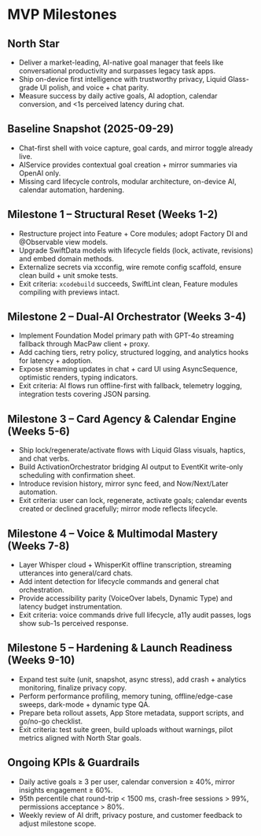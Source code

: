 # MVP Milestones

## North Star
- Deliver a market-leading, AI-native goal manager that feels like conversational productivity and surpasses legacy task apps.
- Ship on-device first intelligence with trustworthy privacy, Liquid Glass-grade UI polish, and voice + chat parity.
- Measure success by daily active goals, AI adoption, calendar conversion, and <1s perceived latency during chat.

## Baseline Snapshot (2025-09-29)
- Chat-first shell with voice capture, goal cards, and mirror toggle already live.
- AIService provides contextual goal creation + mirror summaries via OpenAI only.
- Missing card lifecycle controls, modular architecture, on-device AI, calendar automation, hardening.

## Milestone 1 – Structural Reset (Weeks 1-2)
- Restructure project into Feature + Core modules; adopt Factory DI and @Observable view models.
- Upgrade SwiftData models with lifecycle fields (lock, activate, revisions) and embed domain methods.
- Externalize secrets via xcconfig, wire remote config scaffold, ensure clean build + unit smoke tests.
- Exit criteria: `xcodebuild` succeeds, SwiftLint clean, Feature modules compiling with previews intact.

## Milestone 2 – Dual-AI Orchestrator (Weeks 3-4)
- Implement Foundation Model primary path with GPT-4o streaming fallback through MacPaw client + proxy.
- Add caching tiers, retry policy, structured logging, and analytics hooks for latency + adoption.
- Expose streaming updates in chat + card UI using AsyncSequence, optimistic renders, typing indicators.
- Exit criteria: AI flows run offline-first with fallback, telemetry logging, integration tests covering JSON parsing.

## Milestone 3 – Card Agency & Calendar Engine (Weeks 5-6)
- Ship lock/regenerate/activate flows with Liquid Glass visuals, haptics, and chat verbs.
- Build ActivationOrchestrator bridging AI output to EventKit write-only scheduling with confirmation sheet.
- Introduce revision history, mirror sync feed, and Now/Next/Later automation.
- Exit criteria: user can lock, regenerate, activate goals; calendar events created or declined gracefully; mirror mode reflects lifecycle.

## Milestone 4 – Voice & Multimodal Mastery (Weeks 7-8)
- Layer Whisper cloud + WhisperKit offline transcription, streaming utterances into general/card chats.
- Add intent detection for lifecycle commands and general chat orchestration.
- Provide accessibility parity (VoiceOver labels, Dynamic Type) and latency budget instrumentation.
- Exit criteria: voice commands drive full lifecycle, a11y audit passes, logs show sub-1s perceived response.

## Milestone 5 – Hardening & Launch Readiness (Weeks 9-10)
- Expand test suite (unit, snapshot, async stress), add crash + analytics monitoring, finalize privacy copy.
- Perform performance profiling, memory tuning, offline/edge-case sweeps, dark-mode + dynamic type QA.
- Prepare beta rollout assets, App Store metadata, support scripts, and go/no-go checklist.
- Exit criteria: test suite green, build uploads without warnings, pilot metrics aligned with North Star goals.

## Ongoing KPIs & Guardrails
- Daily active goals ≥ 3 per user, calendar conversion ≥ 40%, mirror insights engagement ≥ 60%.
- 95th percentile chat round-trip < 1500 ms, crash-free sessions > 99%, permissions acceptance > 80%.
- Weekly review of AI drift, privacy posture, and customer feedback to adjust milestone scope.

